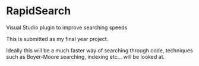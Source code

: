 # RapidSearch
Visual Studio plugin to improve searching speeds

This is submitted as my final year project.

Ideally this will be a much faster way of searching through code, techniques such as Boyer-Moore searching, indexing etc... will be looked at.


